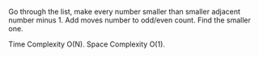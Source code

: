 Go through the list, make every number smaller than smaller adjacent number minus 1. Add moves number to odd/even count. Find the smaller one.


Time Complexity O(N). Space Complexity O(1).